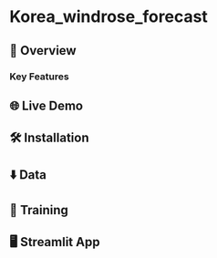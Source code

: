 # Korea_windrose_forecast

## 📖 Overview

### Key Features

## 🌐 Live Demo

## 🛠️ Installation

## ⬇️ Data

## 🚀 Training

## 🖥️ Streamlit App

